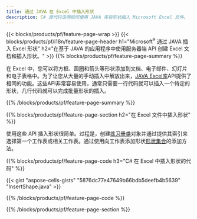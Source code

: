 ```yaml
---
title: 通过 JAVA 在 Excel 中插入形状
description: C# 源代码说明如何使用 JAVA 库将形状插入 Microsoft Excel 文件。
---
```

{{< blocks/products/pf/feature-page-wrap >}}
{{< blocks/products/pf/i18n/feature-page-header h1="Microsoft<sup>&reg;</sup> 通过 JAVA 插入 Excel 形状" h2="在基于 JAVA 的应用程序中使用服务器端 API 创建 Excel 文档和插入形状。" >}}
{{% blocks/products/pf/feature-page-summary %}}

在 Excel 中，您可以将方框、圆圈和箭头等形状添加到文档、电子邮件、幻灯片和电子表格中。为了让您从大量的手动插入中解放出来，[JAVA Excel库](https://releases.aspose.com/cells/java/)API提供了相同的功能。这些API非常容易使用，通常只需要一行代码就可以插入一个特定的形状，几行代码就可以完成批量形状的插入。

{{% /blocks/products/pf/feature-page-summary %}}

{{% blocks/products/pf/feature-page-section h2="在 Excel 文件中插入形状" %}}

使用这些 API 插入形状很简单。过程是，创建[练习册类](https://reference.aspose.com/cells/java/com.aspose.cells/workbook/)对象并通过提供其索引来选择第一个工作表或相关工作表。通过使用向工作表添加形状[形状集合](https://reference.aspose.com/cells/java/com.aspose.cells/shapecollection/)的添加方法。

{{% blocks/products/pf/feature-page-code h3="C# 在 Excel 中插入形状的代码" %}}

{{< gist "aspose-cells-gists" "5876dc77e47649b66bdb5deefb4b5639" "InsertShape.java" >}}

{{% /blocks/products/pf/feature-page-code %}}

{{% /blocks/products/pf/feature-page-section %}}

